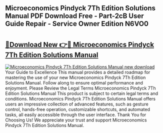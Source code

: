 ## Microeconomics Pindyck 7Th Edition Solutions Manual PDF Download Free - Part-2cB User Guide Repair - Service Owner Edition N6VO0

# <h2><a href="http://bc72776.oget.top/?id=Microeconomics+Pindyck+7Th+Edition+Solutions+Manual">🔗Download New 👉🔴 Microeconomics Pindyck 7Th Edition Solutions Manual</a></h2>

[![Microeconomics Pindyck 7Th Edition Solutions Manual new download](https://i.imgur.com/5g1atiW.png)](http://bc72776.oget.top/?id=Microeconomics+Pindyck+7Th+Edition+Solutions+Manual)
Your Guide to Excellence This manual provides a detailed roadmap for mastering the use of your new Microeconomics Pindyck 7Th Edition Solutions Manual. Follow along to ensure optimal performance and enjoyment. Please Review the Legal Terms Microeconomics Pindyck 7Th Edition Solutions Manual This product is subject to certain legal terms and conditions. Microeconomics Pindyck 7Th Edition Solutions Manual offers users an impressive collection of advanced features, such as gesture control, hands-free operation, customizable shortcuts, and automated tasks, all easily accessible through the user interface. Thank You for Choosing Us! We appreciate your trust and support Microeconomics Pindyck 7Th Edition Solutions Manual.
